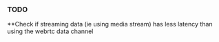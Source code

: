 ### TODO

**Check if streaming data (ie using media stream) has less latency than using the webrtc data channel
